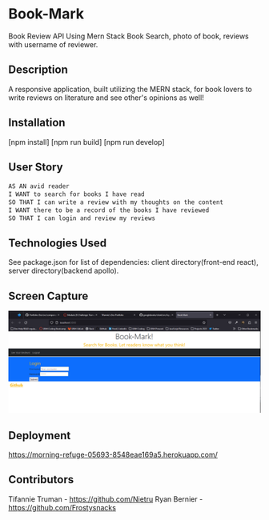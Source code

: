 # Book-Mark

Book Review API Using Mern Stack
Book Search, photo of book, reviews with username of reviewer.

## Description

A responsive application, built utilizing the MERN stack, for book lovers to write reviews on literature and see other's opinions as well!

## Installation

[npm install]
[npm run build]
[npm run develop]

## User Story

```
AS AN avid reader
I WANT to search for books I have read
SO THAT I can write a review with my thoughts on the content
I WANT there to be a record of the books I have reviewed
SO THAT I can login and review my reviews
```

## Technologies Used

See package.json for list of dependencies: client directory(front-end react), server directory(backend apollo).

## Screen Capture

![Picture of the Heroku deployed web application Book Mark](./images/Capture1.PNG?raw=true)

## Deployment

https://morning-refuge-05693-8548eae169a5.herokuapp.com/

## Contributors

Tifannie Truman - https://github.com/Nietru
Ryan Bernier - https://github.com/Frostysnacks
